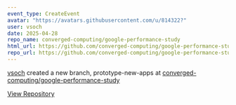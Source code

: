 ```yaml
---
event_type: CreateEvent
avatar: "https://avatars.githubusercontent.com/u/814322?"
user: vsoch
date: 2025-04-28
repo_name: converged-computing/google-performance-study
html_url: https://github.com/converged-computing/google-performance-study
repo_url: https://github.com/converged-computing/google-performance-study
---
```


<a href='https://github.com/vsoch' target='_blank'>vsoch</a> created a new branch, prototype-new-apps at <a href='https://github.com/converged-computing/google-performance-study' target='_blank'>converged-computing/google-performance-study</a>

<a href='https://github.com/converged-computing/google-performance-study' target='_blank'>View Repository</a>